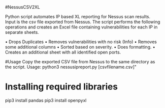 #NessusCSV2XL

Python script automates IP based XL reporting for Nessus scan results. 
Input is the csv file exported from Nessus. 
The script performs the following operations and creates an Excel file containing vulnerabilities for each IP in separate sheets.

•	Drops Duplicates
•	Removes vulnerabilities with no risk (Info)
•	Removes some additional columns 
•	Sorted based on severity. 
•	Does formatting. 
•	Creates an additional sheet with all identified open ports.

#Usage
Copy the exported CSV file from Nessus to the same directory as the script.
Usage: python3 nessusipreport.py [csvfilename.csv]"

# Installing required libraries
pip3 install pandas
pip3 install openpyxl
